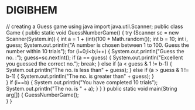 # DIGIBHEM
// creating a Guess game using java
import java.util.Scanner;
public class Game {
    public static void
    GuessNumberGame()
    {
            try (Scanner sc = new Scanner(System.in)) {
                int a = 1 + (int)(100 * Math.random());
                int b = 10;
                int i, guess;
                System.out.println("A number is chosen between 1 to 100. Guess the number within 10 trials");
                for (i=0;i<b;i++) {
                    System.out.println("Guess the no. :");
                    guess=sc.nextInt();
                    if (a == guess) {
                        System.out.println("Excellent you guessed the correct no.");
                        break;
                    }
                    else if (a < guess & 1 != b-1) {
                        System.out.println("The no. is less than" + guess);
                    }
                    else if (a > guess & 1 != b-1) { 
                        System.out.println("The no. is greater than" + guess);
                    }            
                }
                if (i==b) {
                    System.out.println("You have completed 10 trials");
                    System.out.println("The no. is " + a);
                }
            }
        } 
        public static void
            main(String arg[])
        {
            GuessNumberGame();   
        }
    }

